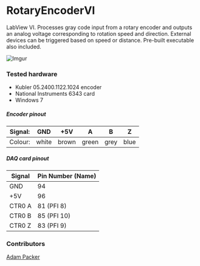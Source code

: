 # RotaryEncoderVI

LabView VI. Processes gray code input from a rotary encoder and outputs an analog voltage corresponding to rotation speed and direction. External devices can be triggered based on speed or distance.
Pre-built executable also included.

![Imgur](http://i.imgur.com/cnR4giW.png)

### Tested hardware
* Kubler 05.2400.1122.1024 encoder
* National Instruments 6343 card
* Windows 7

##### Encoder pinout
Signal: | GND | +5V | A | B | Z
--- | --- | --- | --- | --- | ---
Colour: | white | brown | green | grey | blue
##### DAQ card pinout
Signal | Pin Number (Name) 
--- | ---
GND | 94
+5V | 96 
CTR0 A | 81 (PFI 8) 
CTR0 B | 85 (PFI 10) 
CTR0 Z | 83 (PFI 9) 

### Contributors
[Adam Packer](https://github.com/apacker83/PackIO)

